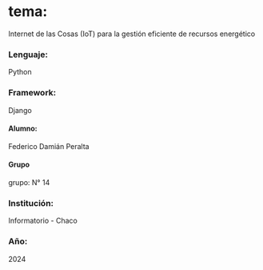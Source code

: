 # tema:
Internet de las Cosas (IoT) para la gestión eficiente de recursos energético

### Lenguaje:
Python

### Framework:
Django

#### Alumno:
Federico Damián Peralta

#### Grupo 
grupo: N° 14

### Institución:
Informatorio - Chaco

### Año:
2024


